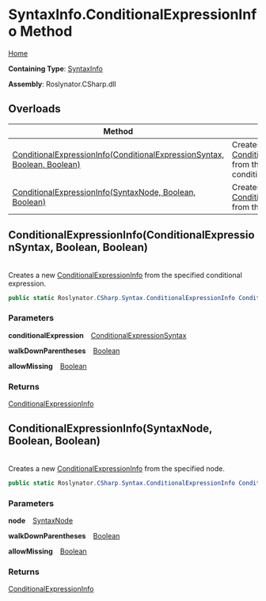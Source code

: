 # SyntaxInfo\.ConditionalExpressionInfo Method

[Home](../../../../README.md)

**Containing Type**: [SyntaxInfo](../README.md)

**Assembly**: Roslynator\.CSharp\.dll

## Overloads

| Method | Summary |
| ------ | ------- |
| [ConditionalExpressionInfo(ConditionalExpressionSyntax, Boolean, Boolean)](#Roslynator_CSharp_SyntaxInfo_ConditionalExpressionInfo_Microsoft_CodeAnalysis_CSharp_Syntax_ConditionalExpressionSyntax_System_Boolean_System_Boolean_) | Creates a new [ConditionalExpressionInfo](../../Syntax/ConditionalExpressionInfo/README.md) from the specified conditional expression\. |
| [ConditionalExpressionInfo(SyntaxNode, Boolean, Boolean)](#Roslynator_CSharp_SyntaxInfo_ConditionalExpressionInfo_Microsoft_CodeAnalysis_SyntaxNode_System_Boolean_System_Boolean_) | Creates a new [ConditionalExpressionInfo](../../Syntax/ConditionalExpressionInfo/README.md) from the specified node\. |

## ConditionalExpressionInfo\(ConditionalExpressionSyntax, Boolean, Boolean\) <a id="Roslynator_CSharp_SyntaxInfo_ConditionalExpressionInfo_Microsoft_CodeAnalysis_CSharp_Syntax_ConditionalExpressionSyntax_System_Boolean_System_Boolean_"></a>

\
Creates a new [ConditionalExpressionInfo](../../Syntax/ConditionalExpressionInfo/README.md) from the specified conditional expression\.

```csharp
public static Roslynator.CSharp.Syntax.ConditionalExpressionInfo ConditionalExpressionInfo(Microsoft.CodeAnalysis.CSharp.Syntax.ConditionalExpressionSyntax conditionalExpression, bool walkDownParentheses = true, bool allowMissing = false)
```

### Parameters

**conditionalExpression** &ensp; [ConditionalExpressionSyntax](https://docs.microsoft.com/en-us/dotnet/api/microsoft.codeanalysis.csharp.syntax.conditionalexpressionsyntax)

**walkDownParentheses** &ensp; [Boolean](https://docs.microsoft.com/en-us/dotnet/api/system.boolean)

**allowMissing** &ensp; [Boolean](https://docs.microsoft.com/en-us/dotnet/api/system.boolean)

### Returns

[ConditionalExpressionInfo](../../Syntax/ConditionalExpressionInfo/README.md)

## ConditionalExpressionInfo\(SyntaxNode, Boolean, Boolean\) <a id="Roslynator_CSharp_SyntaxInfo_ConditionalExpressionInfo_Microsoft_CodeAnalysis_SyntaxNode_System_Boolean_System_Boolean_"></a>

\
Creates a new [ConditionalExpressionInfo](../../Syntax/ConditionalExpressionInfo/README.md) from the specified node\.

```csharp
public static Roslynator.CSharp.Syntax.ConditionalExpressionInfo ConditionalExpressionInfo(Microsoft.CodeAnalysis.SyntaxNode node, bool walkDownParentheses = true, bool allowMissing = false)
```

### Parameters

**node** &ensp; [SyntaxNode](https://docs.microsoft.com/en-us/dotnet/api/microsoft.codeanalysis.syntaxnode)

**walkDownParentheses** &ensp; [Boolean](https://docs.microsoft.com/en-us/dotnet/api/system.boolean)

**allowMissing** &ensp; [Boolean](https://docs.microsoft.com/en-us/dotnet/api/system.boolean)

### Returns

[ConditionalExpressionInfo](../../Syntax/ConditionalExpressionInfo/README.md)

